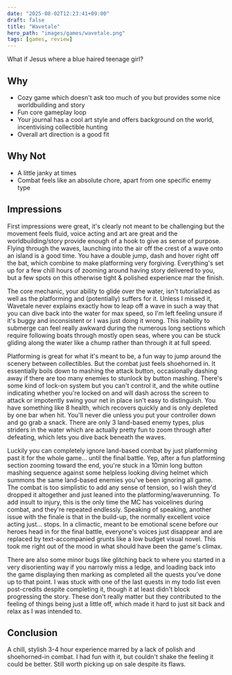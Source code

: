 ```yaml
---
date: "2025-08-02T12:23:41+09:00"
draft: false
title: "Wavetale"
hero_path: "images/games/wavetale.png"
tags: [games, review]
---
```


What if Jesus where a blue haired teenage girl?

## Why

- Cozy game which doesn't ask too much of you but provides some nice worldbuilding and story
- Fun core gameplay loop
- Your journal has a cool art style and offers background on the world, incentivising collectible hunting
- Overall art direction is a good fit

## Why Not

- A little janky at times
- Combat feels like an absolute chore, apart from one specific enemy type

## Impressions

First impressions were great, it's clearly not meant to be challenging but the movement feels fluid, voice acting and art are great and the worldbuilding/story provide enough of a hook to give as sense of purpose. Flying through the waves, launching into the air off the crest of a wave onto an island is a good time. You have a double jump, dash and hover right off the bat, which combine to make platforming very forgiving. Everything's set up for a few chill hours of zooming around having story delivered to you, but a few spots on this otherwise tight & polished experience mar the finish.

The core mechanic, your ability to glide over the water, isn't tutorialized as well as the platforming and (potentially) suffers for it. Unless I missed it, Wavetale never explains exactly how to leap off a wave in such a way that you can dive back into the water for max speed, so I'm left feeling unsure if it's buggy and inconsistent or I was just doing it wrong. This inability to submerge can feel really awkward during the numerous long sections which require following boats through mostly open seas, where you can be stuck gliding along the water like a chump rather than through it at full speed.

Platforming is great for what it's meant to be, a fun way to jump around the scenery between collectibles. But the combat just feels shoehorned in. It essentially boils down to mashing the attack button, occasionally dashing away if there are too many enemies to stunlock by button mashing. There's some kind of lock-on system but you can't control it, and the white outline indicating whether you're locked on and will dash across the screen to attack or impotently swing your net in place isn't easy to distinguish. You have something like 8 health, which recovers quickly and is only depleted by one bar when hit. You'll never die unless you put your controller down and go grab a snack. There are only 3 land-based enemy types, plus striders in the water which are actually pretty fun to zoom through after defeating, which lets you dive back beneath the waves.

Luckily you can completely ignore land-based combat by just platforming past it for the whole game... until the final battle. Yep, after a fun platforming section zooming toward the end, you're stuck in a 10min long button mashing sequence against some helpless looking diving helmet which summons the same land-based enemies you've been ignoring all game. The combat is too simplistic to add any sense of tension, so I wish they'd dropped it altogether and just leaned into the platforming/waverunning. To add insult to injury, this is the only time the MC has voicelines during combat, and they're repeated endlessly. Speaking of speaking, another issue with the finale is that in the build-up, the normally excellent voice acting just... stops. In a climactic, meant to be emotional scene before our heroes head in for the final battle, everyone's voices just disappear and are replaced by text-accompanied grunts like a low budget visual novel. This took me right out of the mood in what should have been the game's climax.

There are also some minor bugs like glitching back to where you started in a very disorienting way if you narrowly miss a ledge, and loading back into the game displaying then marking as completed all the quests you've done up to that point. I was stuck with one of the last quests in my todo list even post-credits despite completing it, though it at least didn't block progressing the story. These don't really matter but they contributed to the feeling of things being just a little off, which made it hard to just sit back and relax as I was intended to.

## Conclusion

A chill, stylish 3-4 hour experience marred by a lack of polish and shoehorned-in combat. I had fun with it, but couldn't shake the feeling it could be better. Still worth picking up on sale despite its flaws.
